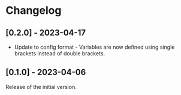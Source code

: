 # Changelog

## [0.2.0] - 2023-04-17
- Update to config format - Variables are now defined using single brackets instead of double brackets.

## [0.1.0] - 2023-04-06
Release of the initial version.
